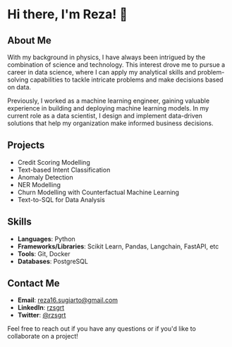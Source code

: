 # Hi there, I'm Reza! 👋

## About Me
With my background in physics, I have always been intrigued by the combination of science and technology. This interest drove me to pursue a career in data science, where I can apply my analytical skills and problem-solving capabilities to tackle intricate problems and make decisions based on data.

Previously, I worked as a machine learning engineer, gaining valuable experience in building and deploying machine learning models. In my current role as a data scientist, I design and implement data-driven solutions that help my organization make informed business decisions.

## Projects
- Credit Scoring Modelling
- Text-based Intent Classification
- Anomaly Detection
- NER Modelling
- Churn Modelling with Counterfactual Machine Learning
- Text-to-SQL for Data Analysis

## Skills
- **Languages**: Python
- **Frameworks/Libraries**: Scikit Learn, Pandas, Langchain, FastAPI, etc
- **Tools**: Git, Docker
- **Databases**: PostgreSQL

## Contact Me
- **Email**: reza16.sugiarto@gmail.com
- **LinkedIn**: [rzsgrt](https://www.linkedin.com/in/rzsgrt)
- **Twitter**: [@rzsgrt](https://twitter.com/rzsgrt)

Feel free to reach out if you have any questions or if you'd like to collaborate on a project!

<!---
![Profile views](https://gpvc.arturio.dev/rzsgrt)
-->

````


